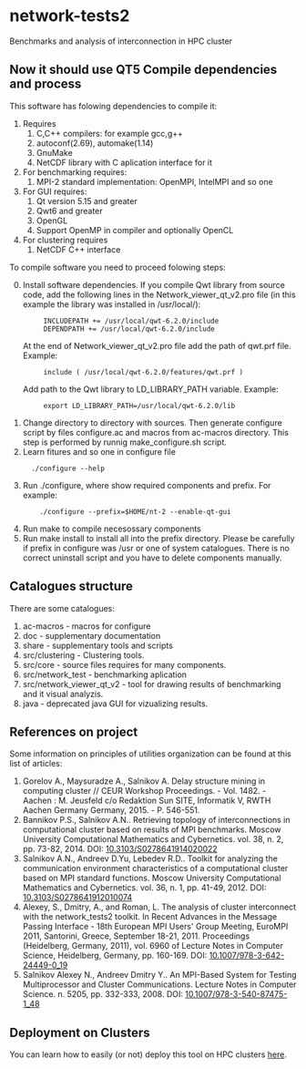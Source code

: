 network-tests2
==============

Benchmarks and analysis of interconnection in HPC cluster

Now it should use QT5
Compile dependencies and process
--------------------

This software has folowing dependencies to compile it:

1. Requires
    1. C,C++ compilers: for example gcc,g++
    2. autoconf(2.69), automake(1.14)
    3. GnuMake
    4. NetCDF library with C aplication interface for it
2. For benchmarking requires:
    1. MPI-2 standard implementation: OpenMPI, IntelMPI and so one
3. For GUI requires:
    1. Qt version 5.15 and greater
    2. Qwt6 and greater
    3. OpenGL
    4. Support OpenMP in compiler and optionally OpenCL
4. For clustering requires
    1. NetCDF C++ interface

To compile software you need to proceed folowing steps:

0. Install software dependencies.
   If you compile Qwt library from source code, add the following lines in
   the Network_viewer_qt_v2.pro file (in this example the library was installed
   in /usr/local/):
   ```
        INCLUDEPATH += /usr/local/qwt-6.2.0/include
        DEPENDPATH += /usr/local/qwt-6.2.0/include
   ```
   At the end of Network_viewer_qt_v2.pro file add the path of qwt.prf file.
   Example:
   ```
        include ( /usr/local/qwt-6.2.0/features/qwt.prf )
   ```
   Add path to the Qwt library to LD_LIBRARY_PATH variable.
   Example:
   ```
        export LD_LIBRARY_PATH=/usr/local/qwt-6.2.0/lib
   ```
1. Change directory to directory with sources.
   Then generate configure script by files configure.ac and macros from
   ac-macros directory. This step is performed by runnig make_configure.sh
   script.
2. Learn fitures and so one in configure file
     ```
       ./configure --help
     ```
3. Run ./configure, where show required components and prefix. For example:
    ```
        ./configure --prefix=$HOME/nt-2 --enable-qt-gui
    ```
4. Run make to compile necesossary components
5. Run make install to install all into the prefix directory. Please be
   carefully if prefix in configure was /usr or one of system catalogues. There
   is no correct uninstall script and you have to delete components manually.


Catalogues structure
--------------------

There are some catalogues:
1. ac-macros - macros for configure
2. doc - supplementary documentation
3. share - supplementary tools and scripts
4. src/clustering - Clustering tools.
5. src/core - source files requires for many components.
6. src/network_test - benchmarking aplication
7. src/network_viewer_qt_v2 - tool for drawing results of benchmarking
   and it visual analyzis.
8. java - deprecated java GUI for vizualizing results.


References on project
------------------------

Some information on principles of utilities organization can be 
found at this list of articles:
1. Gorelov A., Maysuradze A., Salnikov A. Delay structure mining in computing cluster //
   CEUR Workshop Proceedings. - Vol. 1482. - Aachen : M. Jeusfeld c/o Redaktion Sun SITE, 
   Informatik V, RWTH Aachen Germany Germany, 2015. -  P. 546-551.
2. Bannikov P.S., Salnikov A.N.. Retrieving topology of interconnections 
   in computational cluster based on results of MPI benchmarks. Moscow University 
   Computational Mathematics and Cybernetics. vol. 38, n. 2, pp. 73-82, 2014. 
   DOI: [10.3103/S0278641914020022](http://dx.doi.org/10.3103/S0278641914020022)
3. Salnikov A.N., Andreev D.Yu, Lebedev R.D.. Toolkit for analyzing the 
   communication environment characteristics of a computational cluster 
   based on MPI standard functions. Moscow University Computational Mathematics 
   and Cybernetics. vol. 36, n. 1, pp. 41-49, 2012.
   DOI: [10.3103/S0278641912010074](http://dx.doi.org/10.3103/S0278641912010074)
4. Alexey, S., Dmitry, A., and Roman, L. The analysis of cluster interconnect 
   with the network_tests2 toolkit. In Recent Advances in the Message Passing 
   Interface - 18th European MPI Users' Group Meeting, EuroMPI 2011, Santorini,
   Greece, September 18-21, 2011. Proceedings (Heidelberg, Germany, 2011),
   vol. 6960 of Lecture Notes in Computer Science, Heidelberg, Germany, pp. 160-169.
   DOI: [10.1007/978-3-642-24449-0_19](http://dx.doi.org/10.1007/978-3-642-24449-0_19)
5. Salnikov Alexey N., Andreev Dmitry Y.. An MPI-Based System for Testing
   Multiprocessor and Cluster Communications. Lecture Notes in Computer 
   Science. n. 5205, pp. 332-333, 2008.
   DOI: [10.1007/978-3-540-87475-1_48](http://dx.doi.org/10.1007/978-3-540-87475-1_48)


Deployment on Clusters
----------------------

You can learn how to easily (or not) deploy this tool on HPC clusters
[here](doc/how_to_deploy_on_clusters.md).
